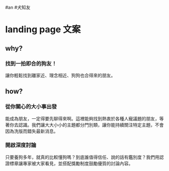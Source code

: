 #an #犬知友

# landing page 文案

## why?
### 找到一拍即合的狗友！
讓你輕鬆找到離家近、理念相近、狗狗也合得來的朋友。

## how?
### 從你關心的大小事出發
能成為朋友，一定得要先聊得來啊。這裡能夠找到熱衷於各種人寵議題的朋友，等著你去認識。我們讓大大小小的主題都分門別類，讓你能持續關注特定主題，不會因為洗版而錯失最新消息。

### 開啟深度討論
只要養狗多年，就真的比較懂狗嗎？到底誰值得信任、說的話有鑑別度？我們用認證標章讓專家被大家看見，並搭配獎勵制度鼓勵優質的討論內容。


